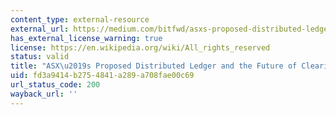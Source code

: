 ```yaml
---
content_type: external-resource
external_url: https://medium.com/bitfwd/asxs-proposed-distributed-ledger-and-the-future-of-clearing-and-settlement-1d401160a0fd
has_external_license_warning: true
license: https://en.wikipedia.org/wiki/All_rights_reserved
status: valid
title: "ASX\u2019s Proposed Distributed Ledger and the Future of Clearing and Settlement"
uid: fd3a9414-b275-4841-a289-a708fae00c69
url_status_code: 200
wayback_url: ''
---
```

